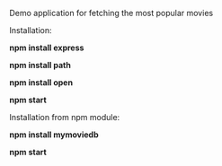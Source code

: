 Demo application for fetching the most popular movies

Installation:

**npm install express**

**npm install path**

**npm install open**

**npm start**



Installation from npm module:

**npm install mymoviedb**

**npm start**


